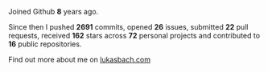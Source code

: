 Joined Github **8** years ago.

Since then I pushed **2691** commits, opened **26** issues, submitted **22** pull requests, received **162** stars across **72** personal projects and contributed to **16** public repositories.

Find out more about me on [lukasbach.com](https://lukasbach.com)
